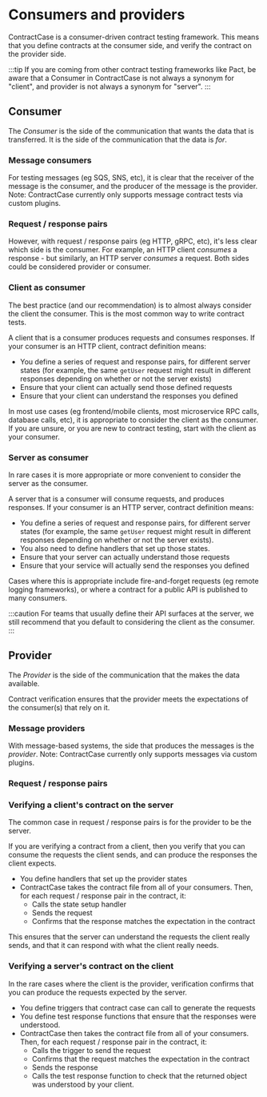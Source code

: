 # Consumers and providers

ContractCase is a consumer-driven contract testing framework. This means that
you define contracts at the consumer side, and verify the contract on the provider side.

:::tip
If you are coming from other contract testing frameworks like Pact, be
aware that a Consumer in ContractCase is not always a synonym for "client", and
provider is not always a synonym for "server".
:::

## Consumer

The _Consumer_ is the side of the communication that wants the data that is
transferred. It is the side of the communication that the data is _for_.

### Message consumers

For testing messages (eg SQS, SNS, etc), it is clear that the receiver of the message is the consumer,
and the producer of the message is the provider. Note: ContractCase currently
only supports message contract tests via custom plugins.

### Request / response pairs

However, with request / response pairs (eg HTTP, gRPC, etc), it's less clear
which side is the consumer. For example, an HTTP client _consumes_ a response -
but similarly, an HTTP server _consumes_ a request. Both sides could be considered provider or consumer.

### Client as consumer

The best practice (and our recommendation) is to almost always consider the
client the consumer. This is the most common way to write contract tests.

A client that is a consumer produces requests and consumes responses.
If your consumer is an HTTP client, contract definition means:

- You define a series of request and response pairs, for different server
  states (for example, the same `getUser` request might result in different
  responses depending on whether or not the server exists)
- Ensure that your client can actually send those defined requests
- Ensure that your client can understand the responses you defined

In most use cases (eg frontend/mobile clients, most microservice RPC calls,
database calls, etc), it is appropriate to consider the client as the consumer.
If you are unsure, or you are new to contract testing, start with the client as
your consumer.

### Server as consumer

In rare cases it is more appropriate or more convenient to consider the server as the consumer.

A server that is a consumer will consume requests, and produces responses.
If your consumer is an HTTP server, contract definition means:

- You define a series of request and response pairs, for different server
  states (for example, the same `getUser` request might result in different
  responses depending on whether or not the server exists).
- You also need to define handlers that set up those states.
- Ensure that your server can actually understand those requests
- Ensure that your service will actually send the responses you defined

Cases where this is appropriate include fire-and-forget requests (eg remote
logging frameworks), or where
a contract for a public API is published to many consumers.

:::caution
For teams that usually define their API surfaces at the server, we still recommend that you
default to considering the client as the consumer.
:::

## Provider

The _Provider_ is the side of the communication that the makes the data available.

Contract verification ensures that the provider meets the expectations of the consumer(s) that rely on it.

### Message providers

With message-based systems, the side that produces the messages is the _provider_. Note: ContractCase currently only supports messages via custom plugins.

### Request / response pairs

### Verifying a client's contract on the server

The common case in request / response pairs is for the provider to be the server.

If you are verifying a contract from a client, then you verify that you can consume
the requests the client sends, and can produce the responses the client expects.

- You define handlers that set up the provider states
- ContractCase takes the contract file from all of your consumers. Then, for each request / response pair in the contract, it:
  - Calls the state setup handler
  - Sends the request
  - Confirms that the response matches the expectation in the contract

This ensures that the server can understand the requests the client really sends, and that it can respond with what the client really needs.

### Verifying a server's contract on the client

In the rare cases where the client is the provider, verification confirms that
you can produce the requests expected by the server.

- You define triggers that contract case can call to generate the requests
- You define test response functions that ensure that the responses were understood.
- ContractCase then takes the contract file from all of your consumers. Then, for each request / response pair in the contract, it:
  - Calls the trigger to send the request
  - Confirms that the request matches the expectation in the contract
  - Sends the response
  - Calls the test response function to check that the returned object was understood by your client.
